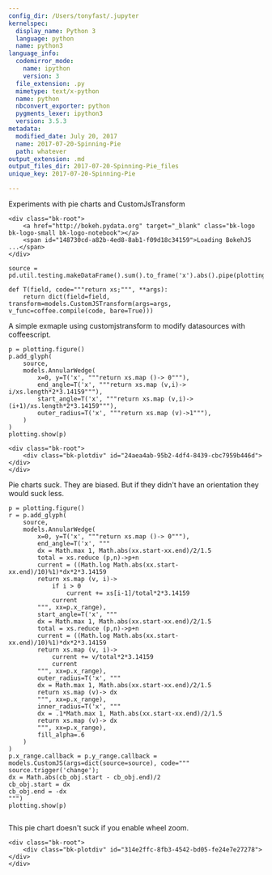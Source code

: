 ```yaml
---
config_dir: /Users/tonyfast/.jupyter
kernelspec:
  display_name: Python 3
  language: python
  name: python3
language_info:
  codemirror_mode:
    name: ipython
    version: 3
  file_extension: .py
  mimetype: text/x-python
  name: python
  nbconvert_exporter: python
  pygments_lexer: ipython3
  version: 3.5.3
metadata:
  modified_date: July 20, 2017
  name: 2017-07-20-Spinning-Pie
  path: whatever
output_extension: .md
output_files_dir: 2017-07-20-Spinning-Pie_files
unique_key: 2017-07-20-Spinning-Pie

---
```


Experiments with pie charts and CustomJsTransform


<div class="output_html rendered_html output_subarea ">

    <div class="bk-root">
        <a href="http://bokeh.pydata.org" target="_blank" class="bk-logo bk-logo-small bk-logo-notebook"></a>
        <span id="148730cd-a82b-4ed8-8ab1-f09d18c34159">Loading BokehJS ...</span>
    </div>
</div>



<div id="5bf66edd-f758-4f34-a29a-08eee8f15a9d"></div>
<div class="output_subarea output_javascript ">
<script type="text/javascript">
var element = $('#5bf66edd-f758-4f34-a29a-08eee8f15a9d');

(function(global) {
  function now() {
    return new Date();
  }

  var force = true;

  if (typeof (window._bokeh_onload_callbacks) === "undefined" || force === true) {
    window._bokeh_onload_callbacks = [];
    window._bokeh_is_loading = undefined;
  }


  
  if (typeof (window._bokeh_timeout) === "undefined" || force === true) {
    window._bokeh_timeout = Date.now() + 5000;
    window._bokeh_failed_load = false;
  }

  var NB_LOAD_WARNING = {'data': {'text/html':
     "<div style='background-color: #fdd'>\n"+
     "<p>\n"+
     "BokehJS does not appear to have successfully loaded. If loading BokehJS from CDN, this \n"+
     "may be due to a slow or bad network connection. Possible fixes:\n"+
     "</p>\n"+
     "<ul>\n"+
     "<li>re-rerun `output_notebook()` to attempt to load from CDN again, or</li>\n"+
     "<li>use INLINE resources instead, as so:</li>\n"+
     "</ul>\n"+
     "<code>\n"+
     "from bokeh.resources import INLINE\n"+
     "output_notebook(resources=INLINE)\n"+
     "</code>\n"+
     "</div>"}};

  function display_loaded() {
    if (window.Bokeh !== undefined) {
      var el = document.getElementById("148730cd-a82b-4ed8-8ab1-f09d18c34159");
      el.textContent = "BokehJS " + Bokeh.version + " successfully loaded.";
    } else if (Date.now() < window._bokeh_timeout) {
      setTimeout(display_loaded, 100)
    }
  }

  function run_callbacks() {
    window._bokeh_onload_callbacks.forEach(function(callback) { callback() });
    delete window._bokeh_onload_callbacks
    console.info("Bokeh: all callbacks have finished");
  }

  function load_libs(js_urls, callback) {
    window._bokeh_onload_callbacks.push(callback);
    if (window._bokeh_is_loading > 0) {
      console.log("Bokeh: BokehJS is being loaded, scheduling callback at", now());
      return null;
    }
    if (js_urls == null || js_urls.length === 0) {
      run_callbacks();
      return null;
    }
    console.log("Bokeh: BokehJS not loaded, scheduling load and callback at", now());
    window._bokeh_is_loading = js_urls.length;
    for (var i = 0; i < js_urls.length; i++) {
      var url = js_urls[i];
      var s = document.createElement('script');
      s.src = url;
      s.async = false;
      s.onreadystatechange = s.onload = function() {
        window._bokeh_is_loading--;
        if (window._bokeh_is_loading === 0) {
          console.log("Bokeh: all BokehJS libraries loaded");
          run_callbacks()
        }
      };
      s.onerror = function() {
        console.warn("failed to load library " + url);
      };
      console.log("Bokeh: injecting script tag for BokehJS library: ", url);
      document.getElementsByTagName("head")[0].appendChild(s);
    }
  };var element = document.getElementById("148730cd-a82b-4ed8-8ab1-f09d18c34159");
  if (element == null) {
    console.log("Bokeh: ERROR: autoload.js configured with elementid '148730cd-a82b-4ed8-8ab1-f09d18c34159' but no matching script tag was found. ")
    return false;
  }

  var js_urls = ["https://cdn.pydata.org/bokeh/release/bokeh-0.12.5.min.js", "https://cdn.pydata.org/bokeh/release/bokeh-widgets-0.12.5.min.js"];

  var inline_js = [
    function(Bokeh) {
      Bokeh.set_log_level("info");
    },
    
    function(Bokeh) {
      
    },
    
    function(Bokeh) {
      
      document.getElementById("148730cd-a82b-4ed8-8ab1-f09d18c34159").textContent = "BokehJS is loading...";
    },
    function(Bokeh) {
      console.log("Bokeh: injecting CSS: https://cdn.pydata.org/bokeh/release/bokeh-0.12.5.min.css");
      Bokeh.embed.inject_css("https://cdn.pydata.org/bokeh/release/bokeh-0.12.5.min.css");
      console.log("Bokeh: injecting CSS: https://cdn.pydata.org/bokeh/release/bokeh-widgets-0.12.5.min.css");
      Bokeh.embed.inject_css("https://cdn.pydata.org/bokeh/release/bokeh-widgets-0.12.5.min.css");
    }
  ];

  function run_inline_js() {
    
    if ((window.Bokeh !== undefined) || (force === true)) {
      for (var i = 0; i < inline_js.length; i++) {
        inline_js[i](window.Bokeh);
      }if (force === true) {
        display_loaded();
      }} else if (Date.now() < window._bokeh_timeout) {
      setTimeout(run_inline_js, 100);
    } else if (!window._bokeh_failed_load) {
      console.log("Bokeh: BokehJS failed to load within specified timeout.");
      window._bokeh_failed_load = true;
    } else if (force !== true) {
      var cell = $(document.getElementById("148730cd-a82b-4ed8-8ab1-f09d18c34159")).parents('.cell').data().cell;
      cell.output_area.append_execute_result(NB_LOAD_WARNING)
    }

  }

  if (window._bokeh_is_loading === 0) {
    console.log("Bokeh: BokehJS loaded, going straight to plotting");
    run_inline_js();
  } else {
    load_libs(js_urls, function() {
      console.log("Bokeh: BokehJS plotting callback run at", now());
      run_inline_js();
    });
  }
}(this));
</script>
</div>


<div class="output_markdown rendered_html output_subarea ">

<pre><code>source = pd.util.testing.makeDataFrame().sum().to_frame('x').abs().pipe(plotting.ColumnDataSource)</code></pre>

</div>


<div class="output_markdown rendered_html output_subarea ">

<pre><code>def T(field, code="""return xs;""", **args):
    return dict(field=field, transform=models.CustomJSTransform(args=args, v_func=coffee.compile(code, bare=True)))</code></pre>

</div>


<div class="output_markdown rendered_html output_subarea ">
<p>A simple exmaple using customjstransform to modify datasources with coffeescript.</p>

<pre><code>p = plotting.figure()
p.add_glyph(
    source, 
    models.AnnularWedge(
        x=0, y=T('x', """return xs.map ()-&gt; 0"""),
        end_angle=T('x', """return xs.map (v,i)-&gt; i/xs.length*2*3.14159"""),
        start_angle=T('x', """return xs.map (v,i)-&gt; (i+1)/xs.length*2*3.14159"""),
        outer_radius=T('x', """return xs.map (v)-&gt;1"""),
    )
)
plotting.show(p)</code></pre>

</div>

<div class="output_html rendered_html output_subarea ">


    <div class="bk-root">
        <div class="bk-plotdiv" id="24aea4ab-95b2-4df4-8439-cbc7959b446d"></div>
    </div>
<script type="text/javascript">
  
  (function(global) {
    function now() {
      return new Date();
    }
  
    var force = false;
  
    if (typeof (window._bokeh_onload_callbacks) === "undefined" || force === true) {
      window._bokeh_onload_callbacks = [];
      window._bokeh_is_loading = undefined;
    }
  
  
    
    if (typeof (window._bokeh_timeout) === "undefined" || force === true) {
      window._bokeh_timeout = Date.now() + 0;
      window._bokeh_failed_load = false;
    }
  
    var NB_LOAD_WARNING = {'data': {'text/html':
       "<div style='background-color: #fdd'>\n"+
       "<p>\n"+
       "BokehJS does not appear to have successfully loaded. If loading BokehJS from CDN, this \n"+
       "may be due to a slow or bad network connection. Possible fixes:\n"+
       "</p>\n"+
       "<ul>\n"+
       "<li>re-rerun `output_notebook()` to attempt to load from CDN again, or</li>\n"+
       "<li>use INLINE resources instead, as so:</li>\n"+
       "</ul>\n"+
       "<code>\n"+
       "from bokeh.resources import INLINE\n"+
       "output_notebook(resources=INLINE)\n"+
       "</code>\n"+
       "</div>"}};
  
    function display_loaded() {
      if (window.Bokeh !== undefined) {
        var el = document.getElementById("24aea4ab-95b2-4df4-8439-cbc7959b446d");
        el.textContent = "BokehJS " + Bokeh.version + " successfully loaded.";
      } else if (Date.now() < window._bokeh_timeout) {
        setTimeout(display_loaded, 100)
      }
    }
  
    function run_callbacks() {
      window._bokeh_onload_callbacks.forEach(function(callback) { callback() });
      delete window._bokeh_onload_callbacks
      console.info("Bokeh: all callbacks have finished");
    }
  
    function load_libs(js_urls, callback) {
      window._bokeh_onload_callbacks.push(callback);
      if (window._bokeh_is_loading > 0) {
        console.log("Bokeh: BokehJS is being loaded, scheduling callback at", now());
        return null;
      }
      if (js_urls == null || js_urls.length === 0) {
        run_callbacks();
        return null;
      }
      console.log("Bokeh: BokehJS not loaded, scheduling load and callback at", now());
      window._bokeh_is_loading = js_urls.length;
      for (var i = 0; i < js_urls.length; i++) {
        var url = js_urls[i];
        var s = document.createElement('script');
        s.src = url;
        s.async = false;
        s.onreadystatechange = s.onload = function() {
          window._bokeh_is_loading--;
          if (window._bokeh_is_loading === 0) {
            console.log("Bokeh: all BokehJS libraries loaded");
            run_callbacks()
          }
        };
        s.onerror = function() {
          console.warn("failed to load library " + url);
        };
        console.log("Bokeh: injecting script tag for BokehJS library: ", url);
        document.getElementsByTagName("head")[0].appendChild(s);
      }
    };var element = document.getElementById("24aea4ab-95b2-4df4-8439-cbc7959b446d");
    if (element == null) {
      console.log("Bokeh: ERROR: autoload.js configured with elementid '24aea4ab-95b2-4df4-8439-cbc7959b446d' but no matching script tag was found. ")
      return false;
    }
  
    var js_urls = [];
  
    var inline_js = [
      function(Bokeh) {
        (function() {
          var fn = function() {
            var docs_json = {"59d283a5-8dee-407e-89cd-abf2941518e5":{"roots":{"references":[{"attributes":{"formatter":{"id":"9a0f71c0-5cee-4e9d-a4cd-244e9e4e3537","type":"BasicTickFormatter"},"plot":{"id":"9cd411b6-7096-4a05-ad1d-15c951907262","subtype":"Figure","type":"Plot"},"ticker":{"id":"fede1073-7f2a-4577-b811-c859b4544748","type":"BasicTicker"}},"id":"de329a51-093f-4226-951e-30334680ada1","type":"LinearAxis"},{"attributes":{"plot":{"id":"9cd411b6-7096-4a05-ad1d-15c951907262","subtype":"Figure","type":"Plot"}},"id":"dbdbe08d-a7a4-40f2-bb76-0b4b99b89ca5","type":"ResetTool"},{"attributes":{"plot":null,"text":""},"id":"a59bbff8-3c41-41a0-a3b5-4bbf148f9a18","type":"Title"},{"attributes":{"formatter":{"id":"76ccf9a1-a3b8-4ee2-b459-3bdd3b7bb0cd","type":"BasicTickFormatter"},"plot":{"id":"9cd411b6-7096-4a05-ad1d-15c951907262","subtype":"Figure","type":"Plot"},"ticker":{"id":"c108ccb1-d16c-4951-a50d-e18b417aa0e9","type":"BasicTicker"}},"id":"936c81a5-8cd0-4e66-b659-8f04fb30278c","type":"LinearAxis"},{"attributes":{"v_func":"// Generated by CoffeeScript 1.11.1\nreturn xs.map(function() {\n  return 0;\n});\n"},"id":"b1025dba-4acc-4d5d-8471-a47ab6c459e7","type":"CustomJSTransform"},{"attributes":{"overlay":{"id":"92c44068-b4a1-4882-b3c0-04e701fdafaf","type":"BoxAnnotation"},"plot":{"id":"9cd411b6-7096-4a05-ad1d-15c951907262","subtype":"Figure","type":"Plot"}},"id":"b343dd8b-6371-4115-8bcf-36941f1d6308","type":"BoxZoomTool"},{"attributes":{"plot":{"id":"9cd411b6-7096-4a05-ad1d-15c951907262","subtype":"Figure","type":"Plot"},"ticker":{"id":"c108ccb1-d16c-4951-a50d-e18b417aa0e9","type":"BasicTicker"}},"id":"6020079a-3bdd-48f7-ace3-33f9d4595c99","type":"Grid"},{"attributes":{},"id":"76ccf9a1-a3b8-4ee2-b459-3bdd3b7bb0cd","type":"BasicTickFormatter"},{"attributes":{"plot":{"id":"9cd411b6-7096-4a05-ad1d-15c951907262","subtype":"Figure","type":"Plot"}},"id":"24e63a5f-09e4-4457-865d-82f257ccc27d","type":"HelpTool"},{"attributes":{"v_func":"// Generated by CoffeeScript 1.11.1\nreturn xs.map(function(v, i) {\n  return i / xs.length * 2 * 3.14159;\n});\n"},"id":"583f3610-0ee4-4f84-927e-9477f013b5bc","type":"CustomJSTransform"},{"attributes":{"plot":{"id":"9cd411b6-7096-4a05-ad1d-15c951907262","subtype":"Figure","type":"Plot"}},"id":"b0db882b-484a-4fe8-b722-f4c6f1db47cc","type":"WheelZoomTool"},{"attributes":{"v_func":"// Generated by CoffeeScript 1.11.1\nreturn xs.map(function(v) {\n  return 1;\n});\n"},"id":"3010075e-8c2d-4fde-9c6c-598c392d876e","type":"CustomJSTransform"},{"attributes":{"callback":null},"id":"dfb08da9-5b67-4bc1-a2f5-bbd8d9c41352","type":"DataRange1d"},{"attributes":{"end_angle":{"field":"x","transform":{"id":"583f3610-0ee4-4f84-927e-9477f013b5bc","type":"CustomJSTransform"},"units":"rad"},"outer_radius":{"field":"x","transform":{"id":"3010075e-8c2d-4fde-9c6c-598c392d876e","type":"CustomJSTransform"},"units":"data"},"start_angle":{"field":"x","transform":{"id":"0129e98a-67a5-4cb5-91d2-4f3e07756ee3","type":"CustomJSTransform"},"units":"rad"},"x":{"value":0},"y":{"field":"x","transform":{"id":"b1025dba-4acc-4d5d-8471-a47ab6c459e7","type":"CustomJSTransform"}}},"id":"a267b10f-c137-46a8-8892-6ea2c9620186","type":"AnnularWedge"},{"attributes":{},"id":"63f2da54-79b0-4b48-af8c-8c93d1d87cfc","type":"ToolEvents"},{"attributes":{"plot":{"id":"9cd411b6-7096-4a05-ad1d-15c951907262","subtype":"Figure","type":"Plot"}},"id":"de583ec1-0592-425a-9cbb-d84d518a4060","type":"PanTool"},{"attributes":{"callback":null,"column_names":["index","x"],"data":{"index":["A","B","C","D"],"x":{"__ndarray__":"CZvmXcQ/G0B2K7Sdw3/TP+C/BCg/HwZAaN4gO4D3IEA=","dtype":"float64","shape":[4]}}},"id":"22d3e580-7e4d-4748-8013-f9bcd750130f","type":"ColumnDataSource"},{"attributes":{},"id":"fede1073-7f2a-4577-b811-c859b4544748","type":"BasicTicker"},{"attributes":{"plot":{"id":"9cd411b6-7096-4a05-ad1d-15c951907262","subtype":"Figure","type":"Plot"}},"id":"5055e67d-1763-4648-9273-8f5eeace8eef","type":"SaveTool"},{"attributes":{"active_drag":"auto","active_scroll":"auto","active_tap":"auto","tools":[{"id":"de583ec1-0592-425a-9cbb-d84d518a4060","type":"PanTool"},{"id":"b0db882b-484a-4fe8-b722-f4c6f1db47cc","type":"WheelZoomTool"},{"id":"b343dd8b-6371-4115-8bcf-36941f1d6308","type":"BoxZoomTool"},{"id":"5055e67d-1763-4648-9273-8f5eeace8eef","type":"SaveTool"},{"id":"dbdbe08d-a7a4-40f2-bb76-0b4b99b89ca5","type":"ResetTool"},{"id":"24e63a5f-09e4-4457-865d-82f257ccc27d","type":"HelpTool"}]},"id":"2bf00162-96d5-4f0b-8877-1356c6e5792c","type":"Toolbar"},{"attributes":{},"id":"c108ccb1-d16c-4951-a50d-e18b417aa0e9","type":"BasicTicker"},{"attributes":{"below":[{"id":"936c81a5-8cd0-4e66-b659-8f04fb30278c","type":"LinearAxis"}],"left":[{"id":"de329a51-093f-4226-951e-30334680ada1","type":"LinearAxis"}],"renderers":[{"id":"936c81a5-8cd0-4e66-b659-8f04fb30278c","type":"LinearAxis"},{"id":"6020079a-3bdd-48f7-ace3-33f9d4595c99","type":"Grid"},{"id":"de329a51-093f-4226-951e-30334680ada1","type":"LinearAxis"},{"id":"5f17b369-6f66-41f1-b2b1-3c9f8e551ebc","type":"Grid"},{"id":"92c44068-b4a1-4882-b3c0-04e701fdafaf","type":"BoxAnnotation"},{"id":"c416e616-01f2-4d30-9fcc-a3e65bd82dfb","type":"GlyphRenderer"}],"title":{"id":"a59bbff8-3c41-41a0-a3b5-4bbf148f9a18","type":"Title"},"tool_events":{"id":"63f2da54-79b0-4b48-af8c-8c93d1d87cfc","type":"ToolEvents"},"toolbar":{"id":"2bf00162-96d5-4f0b-8877-1356c6e5792c","type":"Toolbar"},"x_range":{"id":"dfb08da9-5b67-4bc1-a2f5-bbd8d9c41352","type":"DataRange1d"},"y_range":{"id":"97fb58f3-d29e-46d2-a54a-3d99344160d7","type":"DataRange1d"}},"id":"9cd411b6-7096-4a05-ad1d-15c951907262","subtype":"Figure","type":"Plot"},{"attributes":{"callback":null},"id":"97fb58f3-d29e-46d2-a54a-3d99344160d7","type":"DataRange1d"},{"attributes":{"data_source":{"id":"22d3e580-7e4d-4748-8013-f9bcd750130f","type":"ColumnDataSource"},"glyph":{"id":"a267b10f-c137-46a8-8892-6ea2c9620186","type":"AnnularWedge"},"hover_glyph":null,"muted_glyph":null},"id":"c416e616-01f2-4d30-9fcc-a3e65bd82dfb","type":"GlyphRenderer"},{"attributes":{"v_func":"// Generated by CoffeeScript 1.11.1\nreturn xs.map(function(v, i) {\n  return (i + 1) / xs.length * 2 * 3.14159;\n});\n"},"id":"0129e98a-67a5-4cb5-91d2-4f3e07756ee3","type":"CustomJSTransform"},{"attributes":{"dimension":1,"plot":{"id":"9cd411b6-7096-4a05-ad1d-15c951907262","subtype":"Figure","type":"Plot"},"ticker":{"id":"fede1073-7f2a-4577-b811-c859b4544748","type":"BasicTicker"}},"id":"5f17b369-6f66-41f1-b2b1-3c9f8e551ebc","type":"Grid"},{"attributes":{"bottom_units":"screen","fill_alpha":{"value":0.5},"fill_color":{"value":"lightgrey"},"left_units":"screen","level":"overlay","line_alpha":{"value":1.0},"line_color":{"value":"black"},"line_dash":[4,4],"line_width":{"value":2},"plot":null,"render_mode":"css","right_units":"screen","top_units":"screen"},"id":"92c44068-b4a1-4882-b3c0-04e701fdafaf","type":"BoxAnnotation"},{"attributes":{},"id":"9a0f71c0-5cee-4e9d-a4cd-244e9e4e3537","type":"BasicTickFormatter"}],"root_ids":["9cd411b6-7096-4a05-ad1d-15c951907262"]},"title":"Bokeh Application","version":"0.12.5"}};
            var render_items = [{"docid":"59d283a5-8dee-407e-89cd-abf2941518e5","elementid":"24aea4ab-95b2-4df4-8439-cbc7959b446d","modelid":"9cd411b6-7096-4a05-ad1d-15c951907262"}];
            
            Bokeh.embed.embed_items(docs_json, render_items);
          };
          if (document.readyState != "loading") fn();
          else document.addEventListener("DOMContentLoaded", fn);
        })();
      },
      function(Bokeh) {
      }
    ];
  
    function run_inline_js() {
      
      if ((window.Bokeh !== undefined) || (force === true)) {
        for (var i = 0; i < inline_js.length; i++) {
          inline_js[i](window.Bokeh);
        }if (force === true) {
          display_loaded();
        }} else if (Date.now() < window._bokeh_timeout) {
        setTimeout(run_inline_js, 100);
      } else if (!window._bokeh_failed_load) {
        console.log("Bokeh: BokehJS failed to load within specified timeout.");
        window._bokeh_failed_load = true;
      } else if (force !== true) {
        var cell = $(document.getElementById("24aea4ab-95b2-4df4-8439-cbc7959b446d")).parents('.cell').data().cell;
        cell.output_area.append_execute_result(NB_LOAD_WARNING)
      }
  
    }
  
    if (window._bokeh_is_loading === 0) {
      console.log("Bokeh: BokehJS loaded, going straight to plotting");
      run_inline_js();
    } else {
      load_libs(js_urls, function() {
        console.log("Bokeh: BokehJS plotting callback run at", now());
        run_inline_js();
      });
    }
  }(this));
</script>
</div>


<div class="output_markdown rendered_html output_subarea ">
<p>Pie charts suck.  They are biased.  But if they didn't have an orientation they would suck less.</p>

<pre><code>p = plotting.figure()
r = p.add_glyph(
    source, 
    models.AnnularWedge(
        x=0, y=T('x', """return xs.map ()-&gt; 0"""),
        end_angle=T('x', """
        dx = Math.max 1, Math.abs(xx.start-xx.end)/2/1.5
        total = xs.reduce (p,n)-&gt;p+n
        current = ((Math.log Math.abs(xx.start-xx.end)/10)%1)*dx*2*3.14159            
        return xs.map (v, i)-&gt; 
            if i &gt; 0
                current += xs[i-1]/total*2*3.14159
            current
        """, xx=p.x_range),
        start_angle=T('x', """
        dx = Math.max 1, Math.abs(xx.start-xx.end)/2/1.5
        total = xs.reduce (p,n)-&gt;p+n
        current = ((Math.log Math.abs(xx.start-xx.end)/10)%1)*dx*2*3.14159
        return xs.map (v, i)-&gt; 
            current += v/total*2*3.14159 
            current
        """, xx=p.x_range),
        outer_radius=T('x', """
        dx = Math.max 1, Math.abs(xx.start-xx.end)/2/1.5
        return xs.map (v)-&gt; dx
        """, xx=p.x_range),
        inner_radius=T('x', """
        dx = .1*Math.max 1, Math.abs(xx.start-xx.end)/2/1.5
        return xs.map (v)-&gt; dx
        """, xx=p.x_range),
        fill_alpha=.6
    )
)
p.x_range.callback = p.y_range.callback = models.CustomJS(args=dict(source=source), code="""
source.trigger('change');
dx = Math.abs(cb_obj.start - cb_obj.end)/2
cb_obj.start = dx
cb_obj.end = -dx
""")
plotting.show(p)

</code></pre>
<p>This pie chart doesn't suck if you enable wheel zoom.</p>

</div>

<div class="output_html rendered_html output_subarea ">


    <div class="bk-root">
        <div class="bk-plotdiv" id="314e2ffc-8fb3-4542-bd05-fe24e7e27278"></div>
    </div>
<script type="text/javascript">
  
  (function(global) {
    function now() {
      return new Date();
    }
  
    var force = false;
  
    if (typeof (window._bokeh_onload_callbacks) === "undefined" || force === true) {
      window._bokeh_onload_callbacks = [];
      window._bokeh_is_loading = undefined;
    }
  
  
    
    if (typeof (window._bokeh_timeout) === "undefined" || force === true) {
      window._bokeh_timeout = Date.now() + 0;
      window._bokeh_failed_load = false;
    }
  
    var NB_LOAD_WARNING = {'data': {'text/html':
       "<div style='background-color: #fdd'>\n"+
       "<p>\n"+
       "BokehJS does not appear to have successfully loaded. If loading BokehJS from CDN, this \n"+
       "may be due to a slow or bad network connection. Possible fixes:\n"+
       "</p>\n"+
       "<ul>\n"+
       "<li>re-rerun `output_notebook()` to attempt to load from CDN again, or</li>\n"+
       "<li>use INLINE resources instead, as so:</li>\n"+
       "</ul>\n"+
       "<code>\n"+
       "from bokeh.resources import INLINE\n"+
       "output_notebook(resources=INLINE)\n"+
       "</code>\n"+
       "</div>"}};
  
    function display_loaded() {
      if (window.Bokeh !== undefined) {
        var el = document.getElementById("314e2ffc-8fb3-4542-bd05-fe24e7e27278");
        el.textContent = "BokehJS " + Bokeh.version + " successfully loaded.";
      } else if (Date.now() < window._bokeh_timeout) {
        setTimeout(display_loaded, 100)
      }
    }
  
    function run_callbacks() {
      window._bokeh_onload_callbacks.forEach(function(callback) { callback() });
      delete window._bokeh_onload_callbacks
      console.info("Bokeh: all callbacks have finished");
    }
  
    function load_libs(js_urls, callback) {
      window._bokeh_onload_callbacks.push(callback);
      if (window._bokeh_is_loading > 0) {
        console.log("Bokeh: BokehJS is being loaded, scheduling callback at", now());
        return null;
      }
      if (js_urls == null || js_urls.length === 0) {
        run_callbacks();
        return null;
      }
      console.log("Bokeh: BokehJS not loaded, scheduling load and callback at", now());
      window._bokeh_is_loading = js_urls.length;
      for (var i = 0; i < js_urls.length; i++) {
        var url = js_urls[i];
        var s = document.createElement('script');
        s.src = url;
        s.async = false;
        s.onreadystatechange = s.onload = function() {
          window._bokeh_is_loading--;
          if (window._bokeh_is_loading === 0) {
            console.log("Bokeh: all BokehJS libraries loaded");
            run_callbacks()
          }
        };
        s.onerror = function() {
          console.warn("failed to load library " + url);
        };
        console.log("Bokeh: injecting script tag for BokehJS library: ", url);
        document.getElementsByTagName("head")[0].appendChild(s);
      }
    };var element = document.getElementById("314e2ffc-8fb3-4542-bd05-fe24e7e27278");
    if (element == null) {
      console.log("Bokeh: ERROR: autoload.js configured with elementid '314e2ffc-8fb3-4542-bd05-fe24e7e27278' but no matching script tag was found. ")
      return false;
    }
  
    var js_urls = [];
  
    var inline_js = [
      function(Bokeh) {
        (function() {
          var fn = function() {
            var docs_json = {"84ff5251-32b6-4977-986d-dab4e81c9221":{"roots":{"references":[{"attributes":{"callback":{"id":"d3603b53-4516-4f67-b12e-fc14a475bdd5","type":"CustomJS"}},"id":"15a69148-3817-417b-a608-212a9edb408f","type":"DataRange1d"},{"attributes":{"plot":{"id":"4c3a1e90-f2f8-45c9-9187-6a957c12bc2d","subtype":"Figure","type":"Plot"},"ticker":{"id":"e5cac4d4-269b-44c3-83b9-7e576ee53ebd","type":"BasicTicker"}},"id":"38701d76-ae17-4e7a-9dad-6f559598324c","type":"Grid"},{"attributes":{"below":[{"id":"92e5c49e-ee26-4e33-9433-768fc654dd03","type":"LinearAxis"}],"left":[{"id":"17d1df54-27c0-474d-9ef1-85885ed25223","type":"LinearAxis"}],"renderers":[{"id":"92e5c49e-ee26-4e33-9433-768fc654dd03","type":"LinearAxis"},{"id":"38701d76-ae17-4e7a-9dad-6f559598324c","type":"Grid"},{"id":"17d1df54-27c0-474d-9ef1-85885ed25223","type":"LinearAxis"},{"id":"ef074eb8-88f7-47fa-a275-df9eb4b8e9d7","type":"Grid"},{"id":"cfa58219-3427-45f6-90bf-5d1b76b5f324","type":"BoxAnnotation"},{"id":"ab6edc96-7946-4478-b352-333c0440978c","type":"GlyphRenderer"}],"title":{"id":"5ee09e98-7865-48a5-bc50-226271dbf412","type":"Title"},"tool_events":{"id":"ba0ea57b-1266-48e8-b774-9948f7eb24f7","type":"ToolEvents"},"toolbar":{"id":"c81e1116-ded5-421c-8476-2af5cd9af5c6","type":"Toolbar"},"x_range":{"id":"15a69148-3817-417b-a608-212a9edb408f","type":"DataRange1d"},"y_range":{"id":"7896b6b6-de61-4600-aac8-a4286d5a629b","type":"DataRange1d"}},"id":"4c3a1e90-f2f8-45c9-9187-6a957c12bc2d","subtype":"Figure","type":"Plot"},{"attributes":{"overlay":{"id":"cfa58219-3427-45f6-90bf-5d1b76b5f324","type":"BoxAnnotation"},"plot":{"id":"4c3a1e90-f2f8-45c9-9187-6a957c12bc2d","subtype":"Figure","type":"Plot"}},"id":"906cb8bb-b7f0-46d9-a205-cbcdfd0086fb","type":"BoxZoomTool"},{"attributes":{"plot":null,"text":""},"id":"5ee09e98-7865-48a5-bc50-226271dbf412","type":"Title"},{"attributes":{"v_func":"// Generated by CoffeeScript 1.11.1\nreturn xs.map(function() {\n  return 0;\n});\n"},"id":"397cff7b-f284-44f1-9e8c-cf1b84155b56","type":"CustomJSTransform"},{"attributes":{"active_drag":"auto","active_scroll":"auto","active_tap":"auto","tools":[{"id":"90d123e7-676d-40a6-ad02-31207c3e1246","type":"PanTool"},{"id":"7d22b637-424b-4bce-9d7e-071dee7523f2","type":"WheelZoomTool"},{"id":"906cb8bb-b7f0-46d9-a205-cbcdfd0086fb","type":"BoxZoomTool"},{"id":"c32e837e-af0e-4655-8eaf-90840c8dd842","type":"SaveTool"},{"id":"ccb9f06c-39ee-4373-a5ae-7118fa1a4078","type":"ResetTool"},{"id":"a60b478e-607f-46e7-a9e4-23a441048164","type":"HelpTool"}]},"id":"c81e1116-ded5-421c-8476-2af5cd9af5c6","type":"Toolbar"},{"attributes":{"callback":null,"column_names":["index","x"],"data":{"index":["A","B","C","D"],"x":{"__ndarray__":"CZvmXcQ/G0B2K7Sdw3/TP+C/BCg/HwZAaN4gO4D3IEA=","dtype":"float64","shape":[4]}}},"id":"22d3e580-7e4d-4748-8013-f9bcd750130f","type":"ColumnDataSource"},{"attributes":{"plot":{"id":"4c3a1e90-f2f8-45c9-9187-6a957c12bc2d","subtype":"Figure","type":"Plot"}},"id":"7d22b637-424b-4bce-9d7e-071dee7523f2","type":"WheelZoomTool"},{"attributes":{"plot":{"id":"4c3a1e90-f2f8-45c9-9187-6a957c12bc2d","subtype":"Figure","type":"Plot"}},"id":"a60b478e-607f-46e7-a9e4-23a441048164","type":"HelpTool"},{"attributes":{"bottom_units":"screen","fill_alpha":{"value":0.5},"fill_color":{"value":"lightgrey"},"left_units":"screen","level":"overlay","line_alpha":{"value":1.0},"line_color":{"value":"black"},"line_dash":[4,4],"line_width":{"value":2},"plot":null,"render_mode":"css","right_units":"screen","top_units":"screen"},"id":"cfa58219-3427-45f6-90bf-5d1b76b5f324","type":"BoxAnnotation"},{"attributes":{},"id":"a66078b6-8201-4049-ac80-f6e10be88d24","type":"BasicTickFormatter"},{"attributes":{"formatter":{"id":"a66078b6-8201-4049-ac80-f6e10be88d24","type":"BasicTickFormatter"},"plot":{"id":"4c3a1e90-f2f8-45c9-9187-6a957c12bc2d","subtype":"Figure","type":"Plot"},"ticker":{"id":"e5cac4d4-269b-44c3-83b9-7e576ee53ebd","type":"BasicTicker"}},"id":"92e5c49e-ee26-4e33-9433-768fc654dd03","type":"LinearAxis"},{"attributes":{"plot":{"id":"4c3a1e90-f2f8-45c9-9187-6a957c12bc2d","subtype":"Figure","type":"Plot"}},"id":"ccb9f06c-39ee-4373-a5ae-7118fa1a4078","type":"ResetTool"},{"attributes":{},"id":"ba0ea57b-1266-48e8-b774-9948f7eb24f7","type":"ToolEvents"},{"attributes":{"end_angle":{"field":"x","transform":{"id":"85c7ed7e-b394-421b-b298-dd177bd98115","type":"CustomJSTransform"},"units":"rad"},"fill_alpha":{"value":0.6},"inner_radius":{"field":"x","transform":{"id":"56e1c8d6-53b5-4841-91c7-ef7abc4c244c","type":"CustomJSTransform"},"units":"data"},"outer_radius":{"field":"x","transform":{"id":"59a8423e-cbce-4d7c-960f-509397bd5277","type":"CustomJSTransform"},"units":"data"},"start_angle":{"field":"x","transform":{"id":"4fc1679e-fdce-41ab-8d71-839c26fb7135","type":"CustomJSTransform"},"units":"rad"},"x":{"value":0},"y":{"field":"x","transform":{"id":"397cff7b-f284-44f1-9e8c-cf1b84155b56","type":"CustomJSTransform"}}},"id":"1f50d375-2b33-4e61-b9f9-4b050b6379d3","type":"AnnularWedge"},{"attributes":{"data_source":{"id":"22d3e580-7e4d-4748-8013-f9bcd750130f","type":"ColumnDataSource"},"glyph":{"id":"1f50d375-2b33-4e61-b9f9-4b050b6379d3","type":"AnnularWedge"},"hover_glyph":null,"muted_glyph":null},"id":"ab6edc96-7946-4478-b352-333c0440978c","type":"GlyphRenderer"},{"attributes":{"plot":{"id":"4c3a1e90-f2f8-45c9-9187-6a957c12bc2d","subtype":"Figure","type":"Plot"}},"id":"90d123e7-676d-40a6-ad02-31207c3e1246","type":"PanTool"},{"attributes":{"args":{"xx":{"id":"15a69148-3817-417b-a608-212a9edb408f","type":"DataRange1d"}},"v_func":"// Generated by CoffeeScript 1.11.1\nvar dx;\n\ndx = Math.max(1, Math.abs(xx.start - xx.end) / 2 / 1.5);\n\nreturn xs.map(function(v) {\n  return dx;\n});\n"},"id":"59a8423e-cbce-4d7c-960f-509397bd5277","type":"CustomJSTransform"},{"attributes":{},"id":"e5cac4d4-269b-44c3-83b9-7e576ee53ebd","type":"BasicTicker"},{"attributes":{"formatter":{"id":"0522f32e-bbbc-440a-b754-fe348d3f3198","type":"BasicTickFormatter"},"plot":{"id":"4c3a1e90-f2f8-45c9-9187-6a957c12bc2d","subtype":"Figure","type":"Plot"},"ticker":{"id":"a26076a9-7bbc-4cb9-b6f8-9d99c838d6ea","type":"BasicTicker"}},"id":"17d1df54-27c0-474d-9ef1-85885ed25223","type":"LinearAxis"},{"attributes":{"args":{"source":{"id":"22d3e580-7e4d-4748-8013-f9bcd750130f","type":"ColumnDataSource"}},"code":"\nsource.trigger('change');\ndx = Math.abs(cb_obj.start - cb_obj.end)/2\ncb_obj.start = dx\ncb_obj.end = -dx\n"},"id":"d3603b53-4516-4f67-b12e-fc14a475bdd5","type":"CustomJS"},{"attributes":{},"id":"0522f32e-bbbc-440a-b754-fe348d3f3198","type":"BasicTickFormatter"},{"attributes":{"args":{"xx":{"id":"15a69148-3817-417b-a608-212a9edb408f","type":"DataRange1d"}},"v_func":"// Generated by CoffeeScript 1.11.1\nvar current, dx, total;\n\ndx = Math.max(1, Math.abs(xx.start - xx.end) / 2 / 1.5);\n\ntotal = xs.reduce(function(p, n) {\n  return p + n;\n});\n\ncurrent = ((Math.log(Math.abs(xx.start - xx.end) / 10)) % 1) * dx * 2 * 3.14159;\n\nreturn xs.map(function(v, i) {\n  current += v / total * 2 * 3.14159;\n  return current;\n});\n"},"id":"4fc1679e-fdce-41ab-8d71-839c26fb7135","type":"CustomJSTransform"},{"attributes":{"plot":{"id":"4c3a1e90-f2f8-45c9-9187-6a957c12bc2d","subtype":"Figure","type":"Plot"}},"id":"c32e837e-af0e-4655-8eaf-90840c8dd842","type":"SaveTool"},{"attributes":{"dimension":1,"plot":{"id":"4c3a1e90-f2f8-45c9-9187-6a957c12bc2d","subtype":"Figure","type":"Plot"},"ticker":{"id":"a26076a9-7bbc-4cb9-b6f8-9d99c838d6ea","type":"BasicTicker"}},"id":"ef074eb8-88f7-47fa-a275-df9eb4b8e9d7","type":"Grid"},{"attributes":{"callback":{"id":"d3603b53-4516-4f67-b12e-fc14a475bdd5","type":"CustomJS"}},"id":"7896b6b6-de61-4600-aac8-a4286d5a629b","type":"DataRange1d"},{"attributes":{},"id":"a26076a9-7bbc-4cb9-b6f8-9d99c838d6ea","type":"BasicTicker"},{"attributes":{"args":{"xx":{"id":"15a69148-3817-417b-a608-212a9edb408f","type":"DataRange1d"}},"v_func":"// Generated by CoffeeScript 1.11.1\nvar dx;\n\ndx = .1 * Math.max(1, Math.abs(xx.start - xx.end) / 2 / 1.5);\n\nreturn xs.map(function(v) {\n  return dx;\n});\n"},"id":"56e1c8d6-53b5-4841-91c7-ef7abc4c244c","type":"CustomJSTransform"},{"attributes":{"args":{"xx":{"id":"15a69148-3817-417b-a608-212a9edb408f","type":"DataRange1d"}},"v_func":"// Generated by CoffeeScript 1.11.1\nvar current, dx, total;\n\ndx = Math.max(1, Math.abs(xx.start - xx.end) / 2 / 1.5);\n\ntotal = xs.reduce(function(p, n) {\n  return p + n;\n});\n\ncurrent = ((Math.log(Math.abs(xx.start - xx.end) / 10)) % 1) * dx * 2 * 3.14159;\n\nreturn xs.map(function(v, i) {\n  if (i > 0) {\n    current += xs[i - 1] / total * 2 * 3.14159;\n  }\n  return current;\n});\n"},"id":"85c7ed7e-b394-421b-b298-dd177bd98115","type":"CustomJSTransform"}],"root_ids":["4c3a1e90-f2f8-45c9-9187-6a957c12bc2d"]},"title":"Bokeh Application","version":"0.12.5"}};
            var render_items = [{"docid":"84ff5251-32b6-4977-986d-dab4e81c9221","elementid":"314e2ffc-8fb3-4542-bd05-fe24e7e27278","modelid":"4c3a1e90-f2f8-45c9-9187-6a957c12bc2d"}];
            
            Bokeh.embed.embed_items(docs_json, render_items);
          };
          if (document.readyState != "loading") fn();
          else document.addEventListener("DOMContentLoaded", fn);
        })();
      },
      function(Bokeh) {
      }
    ];
  
    function run_inline_js() {
      
      if ((window.Bokeh !== undefined) || (force === true)) {
        for (var i = 0; i < inline_js.length; i++) {
          inline_js[i](window.Bokeh);
        }if (force === true) {
          display_loaded();
        }} else if (Date.now() < window._bokeh_timeout) {
        setTimeout(run_inline_js, 100);
      } else if (!window._bokeh_failed_load) {
        console.log("Bokeh: BokehJS failed to load within specified timeout.");
        window._bokeh_failed_load = true;
      } else if (force !== true) {
        var cell = $(document.getElementById("314e2ffc-8fb3-4542-bd05-fe24e7e27278")).parents('.cell').data().cell;
        cell.output_area.append_execute_result(NB_LOAD_WARNING)
      }
  
    }
  
    if (window._bokeh_is_loading === 0) {
      console.log("Bokeh: BokehJS loaded, going straight to plotting");
      run_inline_js();
    } else {
      load_libs(js_urls, function() {
        console.log("Bokeh: BokehJS plotting callback run at", now());
        run_inline_js();
      });
    }
  }(this));
</script>
</div>


